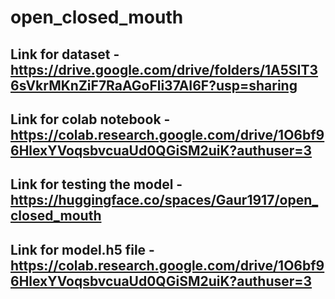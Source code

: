 # open_closed_mouth
## Link for dataset - https://drive.google.com/drive/folders/1A5SIT36sVkrMKnZiF7RaAGoFli37AI6F?usp=sharing
## Link for colab notebook - https://colab.research.google.com/drive/1O6bf96HlexYVoqsbvcuaUd0QGiSM2uiK?authuser=3
## Link for testing the model - https://huggingface.co/spaces/Gaur1917/open_closed_mouth
## Link for model.h5 file - https://colab.research.google.com/drive/1O6bf96HlexYVoqsbvcuaUd0QGiSM2uiK?authuser=3
